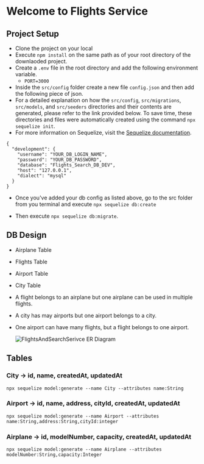 # Welcome to Flights Service

## Project Setup

- Clone the project on your local
- Execute `npm install` on the same path as of your root directory of the
  downlaoded project.
- Create a `.env` file in the root directory and add the following environment
  variable.
  - `PORT=3000`
- Inside the `src/config` folder create a new file `config.json` and then add
  the following piece of json.
- For a detailed explanation on how the `src/config`, `src/migrations`,
  `src/models`, and `src/seeders` directories and their contents are generated,
  please refer to the link provided below. To save time, these directories and
  files were automatically created using the command `npx sequelize init`.
- For more information on Sequelize, visit the
  [Sequelize documentation](https://sequelize.org/docs/v6/other-topics/migrations/).

```
{
  "development": {
    "username": "YOUR_DB_LOGIN_NAME",
    "password": "YOUR_DB_PASSWORD",
    "database": "Flights_Search_DB_DEV",
    "host": "127.0.0.1",
    "dialect": "mysql"
  }
}
```

- Once you've added your db config as listed above, go to the src folder from
  you terminal and execute `npx sequelize db:create`

- Then execute `npx sequelize db:migrate`.

## DB Design

- Airplane Table
- Flights Table
- Airport Table
- City Table

- A flight belongs to an airplane but one airplane can be used in multiple
  flights.
- A city has may airports but one airport belongs to a city.
- One airport can have many flights, but a flight belongs to one airport.

  ![FlightsAndSearchSerivce ER Diagram](https://github.com/Rishabh-Kumar01/FlightsAndSerachService/assets/72819281/b3b33e04-09ee-424e-9b7b-26b638698d41)

## Tables

### City -> id, name, createdAt, updatedAt

```
npx sequelize model:generate --name City --attributes name:String
```

### Airport -> id, name, address, cityId, createdAt, updatedAt

```
npx sequelize model:generate --name Airport --attributes name:String,address:String,cityId:integer
```

### Airplane -> id, modelNumber, capacity, createdAt, updatedAt

```
npx sequelize model:generate --name Airplane --attributes modelNumber:String,capacity:Integer
```
